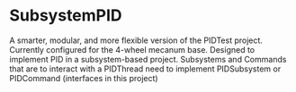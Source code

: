 # SubsystemPID
A smarter, modular, and more flexible version of the PIDTest project. Currently configured for the 4-wheel mecanum base.
Designed to implement PID in a subsystem-based project. Subsystems and Commands that are to interact with a PIDThread need to implement PIDSubsystem or PIDCommand (interfaces in this project)

